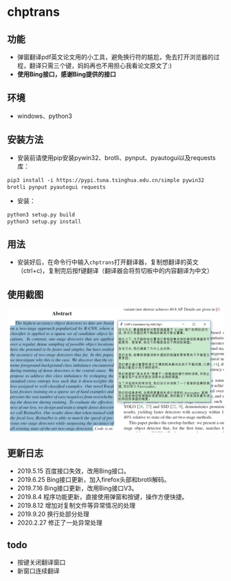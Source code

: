 # chptrans

## 功能

* 弹窗翻译pdf英文论文用的小工具，避免换行符的尴尬，免去打开浏览器的过程，翻译只需三个键，妈妈再也不用担心我看论文原文了:)
* **使用Bing接口，感谢Bing提供的接口**

## 环境

* windows、python3

## 安装方法

* 安装前请使用pip安装pywin32、brotli、pynput、pyautogui以及requests库：
```
pip3 install -i https://pypi.tuna.tsinghua.edu.cn/simple pywin32 brotli pynput pyautogui requests
```

* 安装：
```
python3 setup.py build
python3 setup.py install
```

## 用法

* 安装好后，在命令行中输入`chptrans`打开翻译器，复制想翻译的英文（ctrl+c)，复制完后按f键翻译（翻译器会将剪切板中的内容翻译为中文）


## 使用截图

![](show.png)

## 更新日志

* 2019.5.15 百度接口失效，改用Bing接口。
* 2019.6.25 Bing接口更新，加入firefox头部和brotli解码。
* 2019.7.16 Bing接口更新，改用Bing接口V3。
* 2019.8.4 程序功能更新，直接使用弹窗和按键，操作方便快捷。
* 2019.8.12 增加对复制文件等异常情况的处理
* 2019.9.20 换行处部分处理
* 2020.2.27 修正了一处异常处理

## todo

* 按键关闭翻译窗口
* 新窗口连续翻译